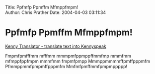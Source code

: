Title: Ppfmfp Ppmffm Mfmppfmpm!  
Author: Chris Prather
Date: 2004-04-03 03:11:34

# Ppfmfp Ppmffm Mfmppfmpm!
<a title="Kenny Translator - translate text into Kennyspeak" href="http://www.namesuppressed.com/kenny/">Kenny Translator - translate text into Kennyspeak</a>

Fmpmfpmfffmm mfffmm mmmpmfppmppffmmfmp mmmfmm mfmppfppfmpm mmmfmm fmpmfpmpp Mmmppmmmmffpmffpppmfm Pfmmppmmfpmpmffpppmfm Mmfmfpmffmmfpmpmppppp!
